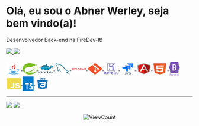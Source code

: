 # Olá, eu sou o Abner Werley, seja bem vindo(a)!
Desenvolvedor Back-end na FireDev-It!


<div>
  <a href="https://https://github.com/abnerwerley">
  <img height="175em" src="https://github-readme-stats.vercel.app/api?username=abnerwerley&show_icons=true&theme=outrun&include_all_commits=true&count_private=true"/>
  <img height="175em" src="https://github-readme-stats.vercel.app/api/top-langs/?username=abnerwerley&layout=compact&langs_count=7&theme=outrun"/>
</div>

 <div style="display: inline_block"><br>
  <img align="center" alt="Java" height="30" width="40" src="https://raw.githubusercontent.com/devicons/devicon/master/icons/java/java-original.svg">
  <img align="center" alt="Spring" height="30" width="40" src="https://raw.githubusercontent.com/devicons/devicon/master/icons/spring/spring-original.svg">
  <img align="center" alt="Docker" height="30" width="40" src="https://raw.githubusercontent.com/devicons/devicon/master/icons/docker/docker-original-wordmark.svg">
  <img align="center" alt="MySQL" height="30" width="40" src="https://raw.githubusercontent.com/devicons/devicon/master/icons/mysql/mysql-original.svg">
  <img align="center" alt="Oracle" height="30" width="40" src="https://github.com/devicons/devicon/blob/master/icons/oracle/oracle-original.svg">
  <img align="center" alt="Git" height="30" width="40" src="https://github.com/devicons/devicon/blob/master/icons/git/git-original.svg">
  <img align="center" alt="Heroku" height="30" width="40" src="https://github.com/devicons/devicon/blob/master/icons/heroku/heroku-original-wordmark.svg">
  <img align="center" alt="Jira" height="30" width="40" src="https://github.com/devicons/devicon/blob/master/icons/jira/jira-original-wordmark.svg">
  <img align="center" alt="Angular" height="30" width="40" src="https://raw.githubusercontent.com/devicons/devicon/master/icons/angularjs/angularjs-original.svg">
  <img align="center" alt="HTML5" height="30" width="40" src="https://raw.githubusercontent.com/devicons/devicon/master/icons/html5/html5-original.svg">
  <img align="center" alt = Bootstrap width="30" height="40" src="https://raw.githubusercontent.com/devicons/devicon/master/icons/bootstrap/bootstrap-plain-wordmark.svg"> 
  <img align="center" alt="JavaScript" height="30" width="40" src="https://raw.githubusercontent.com/devicons/devicon/master/icons/javascript/javascript-plain.svg">
  <img align="center" alt = TypeScript width="30" height="40" src="https://raw.githubusercontent.com/devicons/devicon/master/icons/typescript/typescript-plain.svg">  
  <img align="center" alt="CSS3" height="30" width="40" src="https://raw.githubusercontent.com/devicons/devicon/master/icons/css3/css3-plain-wordmark.svg"> 
  
</div>

<hr>

[<img target="blank" src="https://img.shields.io/badge/linkedin-%230077B5.svg?&style=for-the-badge&logo=linkedin&logoColor=white"/>](https://www.linkedin.com/in/abnerwerleysilva/) 
[<img target="blank" src="https://img.shields.io/badge/-gmail-2EC866?style=for-the-badge&logo=gmail&logoColor=white" />](mailto:abnerwerley77@gmail.com)

<p align="center">
  <img alt="ViewCount" src="https://views.whatilearened.today/views/github/abnerwerley/Abner.svg" />
</p>
